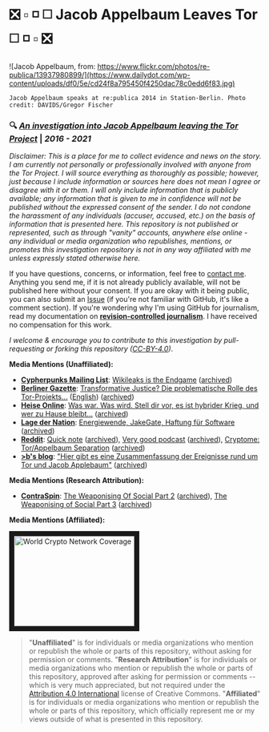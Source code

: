 # :negative_squared_cross_mark: :white_small_square: :white_medium_small_square: :white_medium_square: Jacob Appelbaum Leaves Tor :white_medium_square: :white_medium_small_square: :white_small_square: :negative_squared_cross_mark:

![Jacob Appelbaum, from: https://www.flickr.com/photos/re-publica/13937980899/](https://www.dailydot.com/wp-content/uploads/df0/5e/cd24f8a795450f4250dac78c0edd6f83.jpg)

`Jacob Appelbaum speaks at re:publica 2014 in Station-Berlin. Photo credit: DAVIDS/Gregor Fischer`

### :mag: [*An investigation into Jacob Appelbaum leaving the Tor Project*](https://github.com/Enegnei/JacobAppelbaumLeavesTor/blob/master/JacobAppelbaumLeavesTor.md) | *2016 - 2021*

*Disclaimer: This is a place for me to collect evidence and news on the story. I am currently not personally or professionally involved with anyone from the Tor Project. I will source everything as thoroughly as possible; however, just because I include information or sources here does not mean I agree or disagree with it or them. I will only include information that is publicly available; any information that is given to me in confidence will not be published without the expressed consent of the sender. I do not condone the harassment of any individuals (accuser, accused, etc.) on the basis of information that is presented here. This repository is not published or represented, such as through "vanity" accounts, anywhere else online - any individual or media organization who republishes, mentions, or promotes this investigation repository is not in any way affiliated with me unless expressly stated otherwise here.*

If you have questions, concerns, or information, feel free to [contact me](https://keybase.io/j9roem). Anything you send me, if it is not already publicly available, will not be published here without your consent. If you are okay with it being public, you can also submit an [Issue](https://github.com/Enegnei/JacobAppelbaumLeavesTor/issues) (if you're not familiar with GitHub, it's like a comment section). If you're wondering why I'm using GitHub for journalism, read my documentation on [**revision-controlled journalism**](https://gist.github.com/Enegnei/b6f084af026c4303e0915db4c26393e4). I have received no compensation for this work.

*I welcome & encourage you to contribute to this investigation by pull-requesting or forking this repository ([CC-BY-4.0](https://creativecommons.org/licenses/by/4.0/))*.

**Media Mentions (Unaffiliated):**
+ [**Cypherpunks Mailing List**](https://cpunks.org/mailman/listinfo/cypherpunks): [Wikileaks is the Endgame](https://cpunks.org/pipermail/cypherpunks/2016-June/013672.html) ([archived](https://archive.is/s6rJr))
+ [**Berliner Gazette**](https://twitter.com/berlinergazette): [Transformative Justice? Die problematische Rolle des Tor-Projekts...](http://berlinergazette.de/appelbaum-transformative-justice-rolle-des-tor-projekts/) ([English](https://web.archive.org/web/20160823170131/http://pastebin.com/3VuHXcH2)) ([archived](https://archive.is/G7XZ7#selection-1083.0-1083.97))
+ [**Heise Online**](https://twitter.com/heiseonline): [Was war. Was wird. Stell dir vor, es ist hybrider Krieg, und wer zu Hause bleibt...](http://www.heise.de/newsticker/meldung/Was-war-Was-wird-Stell-dir-vor-es-ist-hybrider-Krieg-und-wer-zu-Hause-bleibt-3235755.html) ([archived](https://archive.is/u0AOM#selection-797.0-799.0))
+ [**Lage der Nation**](https://twitter.com/LageNation): [Energiewende, JakeGate, Haftung für Software](http://www.kuechenstud.io/lagedernation/2016/06/11/ldn014-energiewende-jakegate-haftung-fuer-software/) ([archived](https://archive.is/Ehycg#selection-357.0-359.25))
+ [**Reddit**](https://twitter.com/reddit): [Quick note](https://www.reddit.com/r/TOR/comments/4nov8u/quick_note_about_recent_events_and_how_they/) ([archived](https://archive.is/e1Py4#selection-3439.0-3439.58)), [Very good podcast](https://www.reddit.com/r/TOR/comments/4nmvzp/very_good_podcast_about_the_whole_appelbaum_thing/) ([archived](https://archive.is/1iY9k#selection-2447.0-2449.0)), [Cryptome: Tor/Appelbaum Separation](https://www.reddit.com/r/TOR/comments/4nk5i9/cryptome_torappelbaum_separation_agreement/) ([archived](https://archive.is/SVVAG#selection-2621.0-2621.89))
+ [**>b's blog**](https://blog.fdik.org): ["Hier gibt es eine Zusammenfassung der Ereignisse rund um Tor und Jacob Applebaum"](https://blog.fdik.org/2016-06/s1465715574) ([archived](https://archive.is/lef03#selection-2717.0-2717.80))

**Media Mentions (Research Attribution):**
+ [**ContraSpin**](https://twitter.com/contraspin): [The Weaponising Of Social Part 2](https://contraspin.co.nz/the-weaponising-of-social-pt-2-stomping-on-ioerrors-grave/) ([archived](https://archive.is/rVwWn#selection-919.0-921.40)), [The Weaponising of Social Part 3](https://contraspin.co.nz/the-weaponising-of-social-part-3-the-resurrection-of-ioerror/) ([archived](https://archive.is/CHXGn#selection-1451.0-1639.126))

**Media Mentions (Affiliated):**

<a href="http://www.youtube.com/watch?feature=player_embedded&v=9F7qKjkV07k
" target="_blank"><img src="http://img.youtube.com/vi/9F7qKjkV07k/0.jpg" 
alt="World Crypto Network Coverage" width="240" height="180" border="10" /></a>


> "**Unaffiliated**" is for individuals or media organizations who mention or republish the whole or parts of this repository, without asking for permission or comments. "**Research Attribution**" is for individuals or media organizations who mention or republish the whole or parts of this repository, approved after asking for permission or comments -- which is very much appreciated, but not required under the [Attribution 4.0 International](https://creativecommons.org/licenses/by/4.0/) license of Creative Commons. "**Affiliated**" is for individuals or media organizations who mention or republish the whole or parts of this repository, which officially represent me or my views outside of what is presented in this repository.
